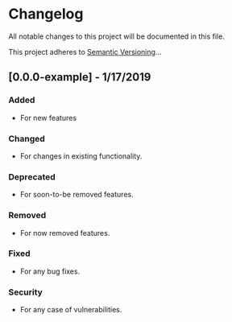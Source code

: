 # Changelog

All notable changes to this project will be documented in this file.

This project adheres to [Semantic Versioning](http://semver.org/)...

## [0.0.0-example] - 1/17/2019

### Added

- For new features

### Changed

- For changes in existing functionality.

### Deprecated

- For soon-to-be removed features.

### Removed

- For now removed features.

### Fixed

- For any bug fixes.

### Security

- For any case of vulnerabilities.
